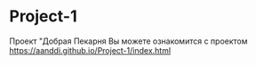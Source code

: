 # Project-1
Проект "Добрая Пекарня
Вы можете ознакомится с проектом https://aanddi.github.io/Project-1/index.html
